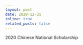 ```yaml
---
layout: post
date: 2020-12-31
inline: true
related_posts: false
---
```


2020 Chinese National Scholarship

